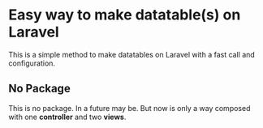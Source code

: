 # Easy way to make datatable(s) on Laravel
This is a simple method to make datatables on Laravel with a fast call and configuration.

## No Package
This is no package. In a future may be.
But now is only a way composed with one **controller** and two **views**.

